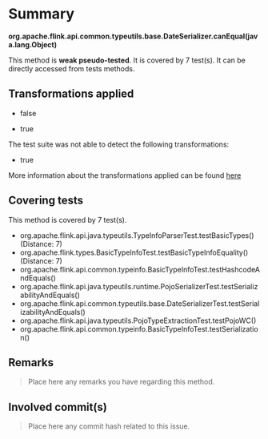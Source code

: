 # Summary
**org.apache.flink.api.common.typeutils.base.DateSerializer.canEqual(java.lang.Object)**

This method is **weak pseudo-tested**.
It is covered by 7 test(s). It can be directly accessed from tests methods.


## Transformations applied

- false

- true


The test suite was not able to detect the following transformations:
 * true 


More information about the transformations applied can be found [here](https://github.com/STAMP-project/pitest-descartes)

## Covering tests
This method is covered by 7 test(s).
* org.apache.flink.api.java.typeutils.TypeInfoParserTest.testBasicTypes() (Distance: 7)
* org.apache.flink.types.BasicTypeInfoTest.testBasicTypeInfoEquality() (Distance: 7)
* org.apache.flink.api.common.typeinfo.BasicTypeInfoTest.testHashcodeAndEquals()
* org.apache.flink.api.java.typeutils.runtime.PojoSerializerTest.testSerializabilityAndEquals()
* org.apache.flink.api.common.typeutils.base.DateSerializerTest.testSerializabilityAndEquals()
* org.apache.flink.api.java.typeutils.PojoTypeExtractionTest.testPojoWC()
* org.apache.flink.api.common.typeinfo.BasicTypeInfoTest.testSerialization()


## Remarks
> Place here any remarks you have regarding this method.

## Involved commit(s)

> Place here any commit hash related to this issue.
